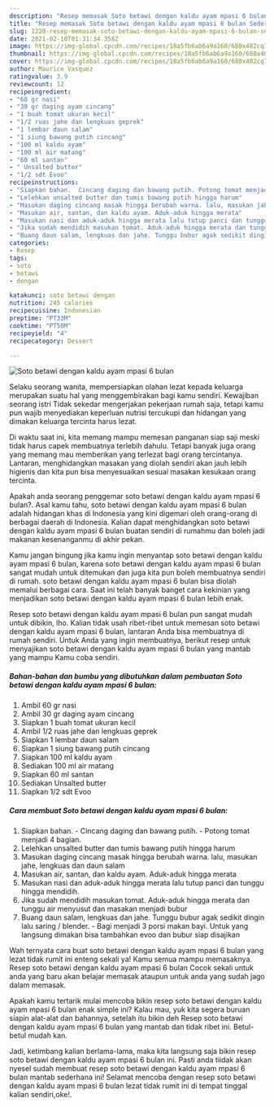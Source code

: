 ```yaml
---
description: "Resep memasak Soto betawi dengan kaldu ayam mpasi 6 bulan Sederhana Untuk Jualan"
title: "Resep memasak Soto betawi dengan kaldu ayam mpasi 6 bulan Sederhana Untuk Jualan"
slug: 1220-resep-memasak-soto-betawi-dengan-kaldu-ayam-mpasi-6-bulan-sederhana-untuk-jualan
date: 2021-02-10T01:31:34.358Z
image: https://img-global.cpcdn.com/recipes/18a5fb6ab6a9a160/680x482cq70/soto-betawi-dengan-kaldu-ayam-mpasi-6-bulan-foto-resep-utama.jpg
thumbnail: https://img-global.cpcdn.com/recipes/18a5fb6ab6a9a160/680x482cq70/soto-betawi-dengan-kaldu-ayam-mpasi-6-bulan-foto-resep-utama.jpg
cover: https://img-global.cpcdn.com/recipes/18a5fb6ab6a9a160/680x482cq70/soto-betawi-dengan-kaldu-ayam-mpasi-6-bulan-foto-resep-utama.jpg
author: Maurice Vasquez
ratingvalue: 3.9
reviewcount: 12
recipeingredient:
- "60 gr nasi"
- "30 gr daging ayam cincang"
- "1 buah tomat ukuran kecil"
- "1/2 ruas jahe dan lengkuas geprek"
- "1 lembar daun salam"
- "1 siung bawang putih cincang"
- "100 ml kaldu ayam"
- "100 ml air matang"
- "60 ml santan"
- " Unsalted butter"
- "1/2 sdt Evoo"
recipeinstructions:
- "Siapkan bahan.  Cincang daging dan bawang putih. Potong tomat menjadi 4 bagian."
- "Lelehkan unsalted butter dan tumis bawang putih hingga harum"
- "Masukan daging cincang masak hingga berubah warna. lalu, masukan jahe, lengkuas dan daun salam"
- "Masukan air, santan, dan kaldu ayam. Aduk-aduk hingga merata"
- "Masukan nasi dan aduk-aduk hingga merata lalu tutup panci dan tunggu hingga mendidih."
- "Jika sudah mendidih masukan tomat. Aduk-aduk hingga merata dan tunggu air menyusut dan masakan menjadi bubur"
- "Buang daun salam, lengkuas dan jahe. Tunggu bubur agak sedikit dingin lalu saring / blender.  Bagi menjadi 3 porsi makan bayi. Untuk yang langsung dimakan bisa tambahkan evoo dan bubur siap disajikan"
categories:
- Resep
tags:
- soto
- betawi
- dengan

katakunci: soto betawi dengan 
nutrition: 245 calories
recipecuisine: Indonesian
preptime: "PT33M"
cooktime: "PT50M"
recipeyield: "4"
recipecategory: Dessert

---
```



![Soto betawi dengan kaldu ayam mpasi 6 bulan](https://img-global.cpcdn.com/recipes/18a5fb6ab6a9a160/680x482cq70/soto-betawi-dengan-kaldu-ayam-mpasi-6-bulan-foto-resep-utama.jpg)

Selaku seorang wanita, mempersiapkan olahan lezat kepada keluarga merupakan suatu hal yang menggembirakan bagi kamu sendiri. Kewajiban seorang istri Tidak sekedar mengerjakan pekerjaan rumah saja, tetapi kamu pun wajib menyediakan keperluan nutrisi tercukupi dan hidangan yang dimakan keluarga tercinta harus lezat.

Di waktu  saat ini, kita memang mampu memesan panganan siap saji meski tidak harus capek membuatnya terlebih dahulu. Tetapi banyak juga orang yang memang mau memberikan yang terlezat bagi orang tercintanya. Lantaran, menghidangkan masakan yang diolah sendiri akan jauh lebih higienis dan kita pun bisa menyesuaikan sesuai masakan kesukaan orang tercinta. 



Apakah anda seorang penggemar soto betawi dengan kaldu ayam mpasi 6 bulan?. Asal kamu tahu, soto betawi dengan kaldu ayam mpasi 6 bulan adalah hidangan khas di Indonesia yang kini digemari oleh orang-orang di berbagai daerah di Indonesia. Kalian dapat menghidangkan soto betawi dengan kaldu ayam mpasi 6 bulan buatan sendiri di rumahmu dan boleh jadi makanan kesenanganmu di akhir pekan.

Kamu jangan bingung jika kamu ingin menyantap soto betawi dengan kaldu ayam mpasi 6 bulan, karena soto betawi dengan kaldu ayam mpasi 6 bulan sangat mudah untuk ditemukan dan juga kita pun boleh membuatnya sendiri di rumah. soto betawi dengan kaldu ayam mpasi 6 bulan bisa diolah memalui berbagai cara. Saat ini telah banyak banget cara kekinian yang menjadikan soto betawi dengan kaldu ayam mpasi 6 bulan lebih enak.

Resep soto betawi dengan kaldu ayam mpasi 6 bulan pun sangat mudah untuk dibikin, lho. Kalian tidak usah ribet-ribet untuk memesan soto betawi dengan kaldu ayam mpasi 6 bulan, lantaran Anda bisa membuatnya di rumah sendiri. Untuk Anda yang ingin membuatnya, berikut resep untuk menyajikan soto betawi dengan kaldu ayam mpasi 6 bulan yang mantab yang mampu Kamu coba sendiri.

<!--inarticleads1-->

##### Bahan-bahan dan bumbu yang dibutuhkan dalam pembuatan Soto betawi dengan kaldu ayam mpasi 6 bulan:

1. Ambil 60 gr nasi
1. Ambil 30 gr daging ayam cincang
1. Siapkan 1 buah tomat ukuran kecil
1. Ambil 1/2 ruas jahe dan lengkuas geprek
1. Siapkan 1 lembar daun salam
1. Siapkan 1 siung bawang putih cincang
1. Siapkan 100 ml kaldu ayam
1. Sediakan 100 ml air matang
1. Siapkan 60 ml santan
1. Sediakan  Unsalted butter
1. Siapkan 1/2 sdt Evoo




<!--inarticleads2-->

##### Cara membuat Soto betawi dengan kaldu ayam mpasi 6 bulan:

1. Siapkan bahan.  - Cincang daging dan bawang putih. - Potong tomat menjadi 4 bagian.
1. Lelehkan unsalted butter dan tumis bawang putih hingga harum
1. Masukan daging cincang masak hingga berubah warna. lalu, masukan jahe, lengkuas dan daun salam
1. Masukan air, santan, dan kaldu ayam. Aduk-aduk hingga merata
1. Masukan nasi dan aduk-aduk hingga merata lalu tutup panci dan tunggu hingga mendidih.
1. Jika sudah mendidih masukan tomat. Aduk-aduk hingga merata dan tunggu air menyusut dan masakan menjadi bubur
1. Buang daun salam, lengkuas dan jahe. Tunggu bubur agak sedikit dingin lalu saring / blender.  - Bagi menjadi 3 porsi makan bayi. Untuk yang langsung dimakan bisa tambahkan evoo dan bubur siap disajikan




Wah ternyata cara buat soto betawi dengan kaldu ayam mpasi 6 bulan yang lezat tidak rumit ini enteng sekali ya! Kamu semua mampu memasaknya. Resep soto betawi dengan kaldu ayam mpasi 6 bulan Cocok sekali untuk anda yang baru akan belajar memasak ataupun untuk anda yang sudah jago dalam memasak.

Apakah kamu tertarik mulai mencoba bikin resep soto betawi dengan kaldu ayam mpasi 6 bulan enak simple ini? Kalau mau, yuk kita segera buruan siapin alat-alat dan bahannya, setelah itu bikin deh Resep soto betawi dengan kaldu ayam mpasi 6 bulan yang mantab dan tidak ribet ini. Betul-betul mudah kan. 

Jadi, ketimbang kalian berlama-lama, maka kita langsung saja bikin resep soto betawi dengan kaldu ayam mpasi 6 bulan ini. Pasti anda tiidak akan nyesel sudah membuat resep soto betawi dengan kaldu ayam mpasi 6 bulan mantab sederhana ini! Selamat mencoba dengan resep soto betawi dengan kaldu ayam mpasi 6 bulan lezat tidak rumit ini di tempat tinggal kalian sendiri,oke!.

